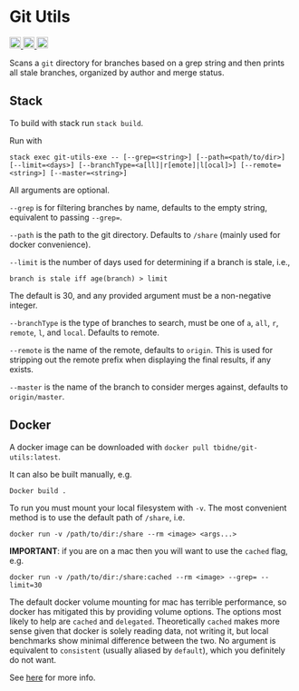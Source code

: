 # Git Utils

<p>
    <a href="https://github.com/tbidne/git-utils/workflows/stack%20build/badge.svg?branch=master" alt="stack build">
        <img src="https://img.shields.io/github/workflow/status/tbidne/git-utils/stack build/master?logo=haskell&style=plastic" height="20"/>
    </a>
    <a href="https://github.com/tbidne/git-utils/workflows/docker%20push/badge.svg?branch=master" alt="docker hub">
        <img src="https://img.shields.io/github/workflow/status/tbidne/git-utils/docker push/master?logo=docker&logoColor=white&style=plastic" height="20"/>
    </a>
    <a href="https://hub.docker.com/repository/docker/tbidne/git-utils" alt="docker hub">
        <img src="https://img.shields.io/static/v1?label=docker&message=hub&color=089cec&style=plastic&logo=docker&logoColor=white" height="20"/>
    </a>
</p>

Scans a `git` directory for branches based on a grep string and then prints all stale branches, organized by author and merge status.

## Stack

To build with stack run `stack build`.

Run with

```shell
stack exec git-utils-exe -- [--grep=<string>] [--path=<path/to/dir>] [--limit=<days>] [--branchType=<a[ll]|r[emote]|l[ocal]>] [--remote=<string>] [--master=<string>]
```

All arguments are optional.

`--grep` is for filtering branches by name, defaults to the empty string, equivalent to passing `--grep=`.

`--path` is the path to the git directory. Defaults to `/share` (mainly used for docker convenience).

 `--limit` is the number of days used for determining if a branch is stale, i.e.,

 ```
 branch is stale iff age(branch) > limit
 ```

The default is 30, and any provided argument must be a non-negative integer.

`--branchType` is the type of branches to search, must be one of `a`, `all`, `r`, `remote`, `l`, and `local`. Defaults to remote.

`--remote` is the name of the remote, defaults to `origin`. This is used for stripping out the remote prefix  when displaying the final results, if any exists.

`--master` is the name of the branch to consider merges against, defaults to `origin/master`.

## Docker

A docker image can be downloaded with `docker pull tbidne/git-utils:latest`.

It can also be built manually, e.g.

```docker
Docker build .
```

To run you must mount your local filesystem with `-v`. The most convenient method is to use the default path of `/share`, i.e.

```docker
docker run -v /path/to/dir:/share --rm <image> <args...>
```

**IMPORTANT**: if you are on a mac then you will want to use the `cached` flag, e.g.

```docker
docker run -v /path/to/dir:/share:cached --rm <image> --grep= --limit=30
```

The default docker volume mounting for mac has terrible performance, so docker has mitigated this by providing volume options. The options most likely to help are `cached` and `delegated`. Theoretically `cached` makes more sense given that docker is solely reading data, not writing it, but local benchmarks show minimal difference between the two. No argument is equivalent to `consistent` (usually aliased by `default`), which you definitely do not want.

See [here](https://docs.docker.com/docker-for-mac/osxfs-caching/) for more info.
